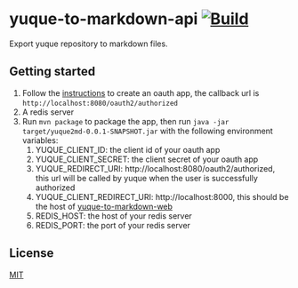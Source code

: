 # yuque-to-markdown-api [![Build](https://github.com/Frederick-S/yuque-to-markdown/actions/workflows/build.yml/badge.svg?branch=main)](https://github.com/Frederick-S/yuque-to-markdown/actions/workflows/build.yml)
Export yuque repository to markdown files.

## Getting started
1. Follow the [instructions](https://www.yuque.com/yuque/developer/create-oauth-apps) to create an oauth app, the callback url is `http://localhost:8080/oauth2/authorized`
2. A redis server
3. Run `mvn package` to package the app, then run `java -jar target/yuque2md-0.0.1-SNAPSHOT.jar` with the following environment variables:
    1. YUQUE_CLIENT_ID: the client id of your oauth app
    2. YUQUE_CLIENT_SECRET: the client secret of your oauth app
    3. YUQUE_REDIRECT_URI: http://localhost:8080/oauth2/authorized, this url will be called by yuque when the user is successfully authorized
    4. YUQUE_CLIENT_REDIRECT_URI: http://localhost:8000, this should be the host of [yuque-to-markdown-web](https://github.com/Frederick-S/yuque-to-markdown-web)
    5. REDIS_HOST: the host of your redis server
    6. REDIS_PORT: the port of your redis server


## License
[MIT](LICENSE)
